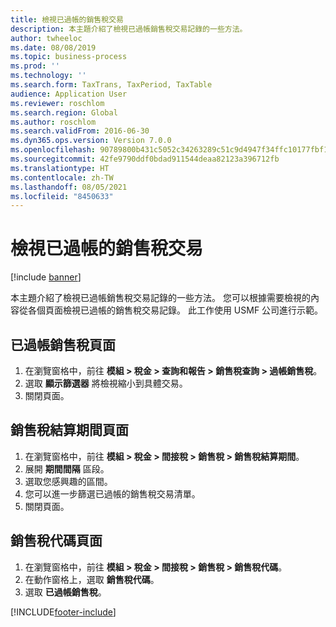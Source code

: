 ```yaml
---
title: 檢視已過帳的銷售稅交易
description: 本主題介紹了檢視已過帳銷售稅交易記錄的一些方法。
author: twheeloc
ms.date: 08/08/2019
ms.topic: business-process
ms.prod: ''
ms.technology: ''
ms.search.form: TaxTrans, TaxPeriod, TaxTable
audience: Application User
ms.reviewer: roschlom
ms.search.region: Global
ms.author: roschlom
ms.search.validFrom: 2016-06-30
ms.dyn365.ops.version: Version 7.0.0
ms.openlocfilehash: 90789800b431c5052c34263289c51c9d4947f34ffc10177fbf1b14d8012d3bed
ms.sourcegitcommit: 42fe9790ddf0bdad911544deaa82123a396712fb
ms.translationtype: HT
ms.contentlocale: zh-TW
ms.lasthandoff: 08/05/2021
ms.locfileid: "8450633"
---
```

# <a name="view-posted-sales-tax-transactions"></a>檢視已過帳的銷售稅交易

[!include [banner](../../includes/banner.md)]

本主題介紹了檢視已過帳銷售稅交易記錄的一些方法。 您可以根據需要檢視的內容從各個頁面檢視已過帳的銷售稅交易記錄。 此工作使用 USMF 公司進行示範。

## <a name="posted-sales-tax-page"></a>已過帳銷售稅頁面

1. 在瀏覽窗格中，前往 **模組 > 稅金 > 查詢和報告 > 銷售稅查詢 > 過帳銷售稅**。
2. 選取 **顯示篩選器** 將檢視縮小到具體交易。
3. 關閉頁面。

## <a name="sales-tax-settlement-periods-page"></a>銷售稅結算期間頁面

1. 在瀏覽窗格中，前往 **模組 > 稅金 > 間接稅 > 銷售稅 > 銷售稅結算期間**。
2. 展開 **期間間隔** 區段。
3. 選取您感興趣的區間。
4. 您可以進一步篩選已過帳的銷售稅交易清單。
5. 關閉頁面。

## <a name="sales-tax-codes-page"></a>銷售稅代碼頁面

1. 在瀏覽窗格中，前往 **模組 > 稅金 > 間接稅 > 銷售稅 > 銷售稅代碼**。
2. 在動作窗格上，選取 **銷售稅代碼**。
3. 選取 **已過帳銷售稅**。



[!INCLUDE[footer-include](../../../includes/footer-banner.md)]